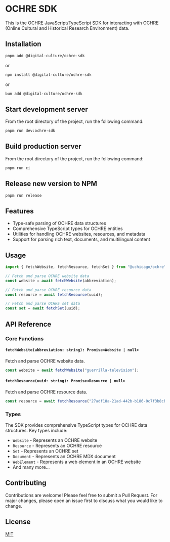 # OCHRE SDK

This is the OCHRE JavaScript/TypeScript SDK for interacting with OCHRE (Online Cultural and Historical Research Environment) data.

## Installation

```bash
pnpm add @digital-culture/ochre-sdk
```

or

```bash
npm install @digital-culture/ochre-sdk
```

or

```bash
bun add @digital-culture/ochre-sdk
```

## Start development server

From the root directory of the project, run the following command:

```bash
pnpm run dev:ochre-sdk
```

## Build production server

From the root directory of the project, run the following command:

```bash
pnpm run ci
```

## Release new version to NPM

```bash
pnpm run release
```

## Features

- Type-safe parsing of OCHRE data structures
- Comprehensive TypeScript types for OCHRE entities
- Utilities for handling OCHRE websites, resources, and metadata
- Support for parsing rich text, documents, and multilingual content

## Usage

```typescript
import { fetchWebsite, fetchResource, fetchSet } from "@uchicago/ochre";

// Fetch and parse OCHRE website data
const website = await fetchWebsite(abbreviation);

// Fetch and parse OCHRE resource data
const resource = await fetchResource(uuid);

// Fetch and parse OCHRE set data
const set = await fetchSet(uuid);
```

## API Reference

### Core Functions

#### `fetchWebsite(abbreviation: string): Promise<Website | null>`

Fetch and parse OCHRE website data.

```typescript
const website = await fetchWebsite("guerrilla-television");
```

#### `fetchResource(uuid: string): Promise<Resource | null>`

Fetch and parse OCHRE resource data.

```typescript
const resource = await fetchResource("27adf18a-21ad-442b-b186-0c7f3b8cb2d1");
```

### Types

The SDK provides comprehensive TypeScript types for OCHRE data structures. Key types include:

- `Website` - Represents an OCHRE website
- `Resource` - Represents an OCHRE resource
- `Set` - Represents an OCHRE set
- `Document` - Represents an OCHRE MDX document
- `WebElement` - Represents a web element in an OCHRE website
- And many more...

## Contributing

Contributions are welcome! Please feel free to submit a Pull Request. For major changes, please open an issue first to discuss what you would like to change.

## License

[MIT](LICENSE)
